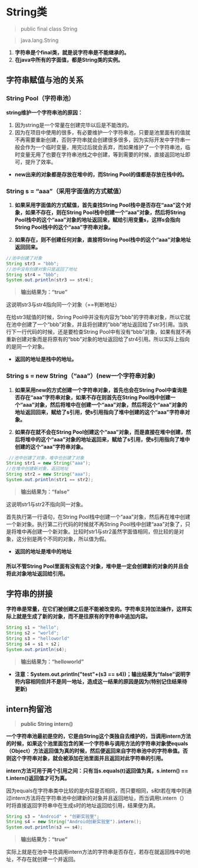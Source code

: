 
# String类
>public final class String

>java.lang.String

1. **字符串是个final类，就是说字符串是不能继承的。**
2. **在java中所有的字面值，都是String类的实例。**

## 字符串赋值与池的关系
### String Pool（字符串池）
**string维护一个字符串池的原因：**
1. 因为string是一个常量在创建完毕以后是不能改的。
2. 因为在项目中使用的很多，有必要维护一个字符串池，只要是池里面有的值就不再需要重新创建，否则字符串就会创建很多很多，因为实际开发中字符串一般会作为一个临时变量，用完过后就会丢弃，而如果维护了一个字符串池，临时变量无用了也要在字符串池栈之中创建，等到需要的时候，直接返回地址即可，提升了效率。


* **new出来的对象都是存放在堆中的，而String Pool的值都是存放在栈中的。**

### String s = “aaa”（采用字面值的方式赋值）

1. **如果采用字面值的方式赋值，首先查找String Pool栈中是否存在“aaa”这个对象，如果不存在，则在String Pool栈中创建一个“aaa”对象，然后将String Pool栈中的这个“aaa”对象的地址返回来，赋给引用变量s，这样s会指向String Pool栈中的这个“aaa”字符串对象。**

2. **如果存在，则不创建任何对象，直接将String Pool栈中的这个“aaa”对象地址返回回来。**

```java
//池中创建了对象
String str3 = "bbb";
//池中没有创建对象只是返回了地址                   
String str4 = "bbb";                   
System.out.println(str3 == str4);
```
>**输出结果为：“true”**

这说明str3与str4指向同一个对象（==判断地址）

在给str3赋值的时候，String Pool中并没有内容为“bbb”的字符串对象，所以它就在池中创建了一个“bbb”对象，并且将创建的"bbb"地址返回给了str3引用。当执行下一行代码的时候，还是要检查String Pool中有没有“bbb”对象，如果有就不再重新创建对象而是将原有的“bbb”对象的地址返回给了str4引用。所以实际上指向的是同一个对象。

* **返回的地址是栈中的地址。**

### String s = new String（“aaa”）(new一个字符串对象)

1. **如果采用new的方式创建一个字符串对象，首先也会在String Pool中查询是否存在“aaa”字符串对象，如果不存在则首先在String Pool栈中创建一个“aaa”对象，然后将堆中在创建一个“aaa”对象，然后将这个“aaa”对象的地址返回回来，赋给了s引用，使s引用指向了堆中创建的这个“aaa”字符串对象。**

2. **如果存在就不会在String Pool创建这个“aaa”对象，而是直接在堆中创建，然后将堆中的这个“aaa”对象的地址返回来，赋给了s引用，使s引用指向了堆中创建的这个“aaa”字符串对象。**

```java
 //池中创建了对象，堆中也创建了对象
String str1 = new String("aaa");
//在堆中创建新对象，返回地址           
String str2 = new String("aaa");            
System.out.println(str1 == str2);
```
>**输出结果为：“false”**

这说明str1与str2不指向同一对象。

首先执行第一行语句，在String Pool栈中创建一个“aaa”对象，然后再在堆中创建一个新对象。执行第二行代码的时候就不再String Pool栈中创建“aaa”对象了，只是将堆中再创建一个新对象。比较时str1与str2虽然字面值相同，但比较的是对象，这分别是两个不同的对象，所以值为假。

* **返回的地址是堆中的地址**

#### 所以不管String Pool里面有没有这个对象，堆中是一定会创建新的对象的并且会将此对象地址返回给引用。

## 字符串的拼接
**字符串是常量，在它们被创建之后是不能被改变的。字符串支持加法操作，这样实际上就是生成了新的对象，而不是往原有的字符串中追加内容。**

```java
String s1 = "hello";
String s2 = "world";
String s3 = "helloworld"
String s4 = s1 + s2；
System.out.println(s4);
```
>**输出结果为：“helloworld”**

* **注意：System.out.println("test"+(s3 == s4))；输出结果为“false”说明字符内容相同但并不是同一地址，造成这一结果的原因是因为(特别记住结果待更新)**

## intern拘留池
>**public String intern()**

**一个字符串池最初是空的，它是由String这个类独自去维护的，当调用intern方法的时候，如果这个池里面包含的某一个字符串与调用方法的字符串对象使equals（Object）方法返回值为真的时候，然后便返回来自字符串池中的字符串值。否则这个字符串对象，就会被添加在池里面并且返回对此字符串的引用。**

**intern方法可用于两个引用之间：只有当s.equals(t)返回值为真，s.intern() == t.intern()返回值才可为真。**

因为equals在字符串类中比较的是内容是否相同，而只要相同，s和t若在堆中则通过intern方法将在字符串池中创建新的对象并且返回地址，而当调用t.intern（）时将直接返回字符串中在生成s时的地址返回给引用，结果便为真。

```java
String s3 = "Android" + "创新实验室";
String s4 = new String("Android创新实验室").intern();
System.out.println(s3 == s4);
```
>**输出结果为：“true”**

实际上就是在池中寻找调用intern方法的字符串是否存在，若存在就返回栈中的地址，不存在就创建一个并返回。
